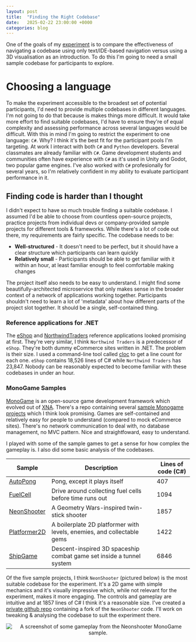 ```yaml
---
layout: post
title:  "Finding the Right Codebase"
date:   2025-02-22 23:00:00 +0000
categories: blog
---
```

One of the goals of my [experiment](https://pipding.github.io/heapkeep_blog/blog/2025/02/15/experiment-design.html) is to compare the effectiveness of navigating a codebase using only text/IDE-based navigation versus using a 3D visualisation as an introduction. To do this I'm going to need a small sample codebase for participants to explore.

# Choosing a language
To make the  experiment accessible to the broadest set of potential participants, I'd need to provide multiple codebases in different languages. I'm not going to do that because is makes things more difficult. It would take more effort to find suitable codebases, I'd have to ensure they're of equal complexity and assessing performance across several languages would be difficult. With this in mind I'm going to restrict the experiment to one language: `C#`. Why? I think it's the best fit for the participant pools I'm targeting. At work I interact with both `C#` and `Python` developers. Several classmates are already familiar with `C#`. Game development students and communities often have experience with `C#` as it's used in Unity and Godot, two popular game engines. I've also worked with `C#` profesionally for several years, so I'm relatively confident in my ability to evaluate participant performance in it.

## Finding code is harder than I thought
I didn't expect to have so much trouble finding a suitable codebase. I assumed I'd be able to choose from countless open-source projects, practice projects from individual devs or company-provided sample projects for different tools & frameworks. While there's a lot of code out there, my requirements are fairly specific. The codebase needs to be:
- **Well-structured** - It doesn't need to be perfect, but it should have a clear structure which participants can learn quickly
- **Relatively small** - Participants should be able to get familiar with it within an hour, at least familiar enough to feel comfortable making changes

The project itself also needs to be easy to understand. I might find some beautifully-architected microservice that only makes sense in the broader context of a network of applications working together. Participants shouldn't need to learn a lot of 'metadata' about how different parts of the project slot together. It should be a single, self-contained thing.

### Reference applications for .NET
The [eShop](https://github.com/dotnet/eShop) and [NorthwindTraders](https://github.com/jasontaylordev/NorthwindTraders) reference applications looked promising at first. They're very similar, I think `Northwind Traders` is a predecessor of `eShop`. They're both dummy eCommerce sites written in .NET. The problem is their size. I used a command-line tool called [cloc](https://labex.io/tutorials/linux-count-lines-of-code-with-cloc-273383) to get a line count for each one. `eShop` contains 18,526 lines of C# while `Northwind Traders` has 23,847. Nobody can be reasonably expected to become familiar with these codebases in under an hour. 

### MonoGame Samples
[MonoGame](https://en.wikipedia.org/wiki/MonoGame) is an open-source game development framework which evolved out of [XNA](https://en.wikipedia.org/wiki/Microsoft_XNA). There's a repo containing several [sample Monogame projects](https://github.com/MonoGame/MonoGame.Samples) which I think look promising. Games are self-contained and relatively easy for people to understand (compared to mock eCommerce sites). There's no network communication to deal with, no database management, no MVC pattern. Nice and straightfoward, easy to understand.

I played with some of the sample games to get a sense for how complex the gameplay is. I also did some basic analysis of the codebases.

| Sample                                                                                | Description                                                               | Lines of code (C#)    |
| ------------------------------------------------------------------------------------- | ------------------------------------------------------------------------- | --------------------- |
| [AutoPong](https://github.com/MonoGame/MonoGame.Samples/tree/3.8.2/AutoPong)          | Pong, except it plays itself                                              | 407                   |
| [FuelCell](https://github.com/MonoGame/MonoGame.Samples/tree/3.8.2/FuelCell)          | Drive around collecting fuel cells before time runs out                   | 1094                  |
| [NeonShooter](https://github.com/MonoGame/MonoGame.Samples/tree/3.8.2/NeonShooter)    | A Geometry Wars-inspired twin-stick shooter                               | 1857                  |
| [Platformer2D](https://github.com/MonoGame/MonoGame.Samples/tree/3.8.2/Platformer2D)  | A boilerplate 2D platformer with levels, enemies, and collectable gems    | 1422                  |
| [ShipGame](https://github.com/MonoGame/MonoGame.Samples/tree/3.8.2/ShipGame)          | Descent-inspired 3D spaceship combat game set inside a tunnel system      | 6846                  |

Of the five sample projects, I think `NeonShooter` (pictured below) is the most suitable codebase for the experiment. It's a 2D game with simple mechanics and it's visually impressive which, while not relevant for the experiment, makes it more engaging. The controls and gameplay are intuitive and at 1857 lines of C# I think it's a reasonable size. I've created a [private github repo](https://github.com/Pipding/mono_neon_demo) containing a fork of the `NeonShooter` code. I'll work on tweaking & analysing the codebase to suit the experiment there.

<p style="text-align: center;">
  <img src="{{ "/assets/images/2025-02-22-NeonShooter.png" | relative_url }}" alt="A screenshot of some gameplay from the Neonshooter MonoGame sample." style="max-width: 100%; height: auto;">
</p>